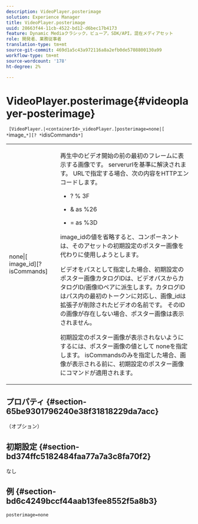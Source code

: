 ```yaml
---
description: VideoPlayer.posterimage
solution: Experience Manager
title: VideoPlayer.posterimage
uuid: 28663f44-11cb-4522-bd12-d6bec17b4173
feature: Dynamic Mediaクラシック，ビューア，SDK/API，混在メディアセット
role: 開発者、業務従事者
translation-type: tm+mt
source-git-commit: 469d1a5c43a972116a8a2efb0de5708800130a99
workflow-type: tm+mt
source-wordcount: '178'
ht-degree: 2%

---
```



# VideoPlayer.posterimage{#videoplayer-posterimage}

` [VideoPlayer.|<containerId>_videoPlayer.]posterimage=none|[ *`image_`*][? *`idisCommands`*]`

<table id="table_AE7AAFA9B4374E31B51D06511EB96401"> 
 <tbody> 
  <tr> 
   <td colname="col1"> <p> <span class="codeph"> none|[<span class="varname"> image_id</span>][?<span class="varname"> isCommands</span>]</span> </p> </td> 
   <td colname="col2"> <p> 再生中のビデオ開始の前の最初のフレームに表示する画像です。<span class="codeph"> serverurl</span>を基準に解決されます。 URLで指定する場合、次の内容をHTTPエンコードします。 </p> <p> 
     <ul id="ul_B38A687CEFE64C68A0B2C227A68A458F"> 
      <li id="li_E7AE1BDAC17E49E0B7ACF89C5C0529F0"> <p> <span class="codeph"> ?</span> % <span class="codeph"> 3F</span> </p> </li> 
      <li id="li_391CCF067F734480B2B4AFC9760C479A"> <p> <span class="codeph"> &amp;</span> as  <span class="codeph"> %26</span> </p> </li> 
      <li id="li_6824B66A55554C5A8B12874DCF5BFAEE"> <p> <span class="codeph"> =</span> as  <span class="codeph"> %3D</span> </p> </li> 
     </ul> </p> <p><span class="codeph"><span class="varname"> image_id</span></span>の値を省略すると、コンポーネントは、そのアセットの初期設定のポスター画像を代わりに使用しようとします。 </p> <p>ビデオをパスとして指定した場合、初期設定のポスター画像カタログIDは、ビデオパスから<span class="codeph">カタログID/画像ID</span>ペアに派生します。<span class="codeph">カタログID</span>はパス内の最初のトークンに対応し、<span class="codeph">画像_id</span>は拡張子が削除されたビデオの名前です。 そのIDの画像が存在しない場合、ポスター画像は表示されません。 </p> <p>初期設定のポスター画像が表示されないようにするには、ポスター画像の値として<span class="codeph"> none</span>を指定します。 <span class="codeph"><span class="varname"> isCommands</span></span>のみを指定した場合、画像が表示される前に、初期設定のポスター画像にコマンドが適用されます。 </p> </td> 
  </tr> 
 </tbody> 
</table>

## プロパティ {#section-65be9301796240e38f31818229da7acc}

（オプション）

## 初期設定 {#section-bd374ffc5182484faa77a7a3c8fa70f2}

なし

## 例 {#section-bd6c4249bccf44aab13fee8552f5a8b3}

`posterimage=none`
